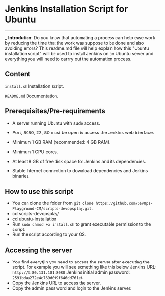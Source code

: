 # Jenkins Installation  Script for Ubuntu
_________________________________________________________________________________________________________________________________
_
**Introdution**: Do you know that automating a process can help ease work by reducing the time that the work was suppose to be done and 
also avoiding errors? This readme.md  file will help explain how this "Ubuntu installation script" will be used to install Jenkins on an Ubuntu server and everything you will need to carrry out the automation process. 

## **Content**

`install.sh`  Installation script.

`README.md` Documentation.

## **Prerequisites/Pre-requirements**

- A server running Ubuntu with sudo access.

- Port, 8080, 22, 80 must be open to access the Jenkins web interface.

- Minimum 1 GB RAM (recommended: 4 GB RAM).

- Minimum 1 CPU cores.

- At least 8 GB of free disk space for Jenkins and its dependencies.

- Stable Internet connection to download dependencies and Jenkins binaries.

## **How to use this script**

- You can clone the folder from `git clone https://github.com/DevOps-Playground-CM/scripts-devopsplay.git`.
- cd scripts-devopsplay/
- cd ubuntu-installation
- Run `sudo chmod +x install.sh` to grant executable permission to the script.
- Run the script according to your OS.


 ## **Accessing the server**
- You find everytjin you need to access the server after executing the script.
  For example you will see something like this below
Jenkins URL: `http://3.80.131.181:8080`
Jenkins initial admin password: `2591bdaa272e4c769d099f646dd761e6`
- Copy the  Jenkins URL to access the server.
- Copy the admin pass word and login to the Jenkins server.
